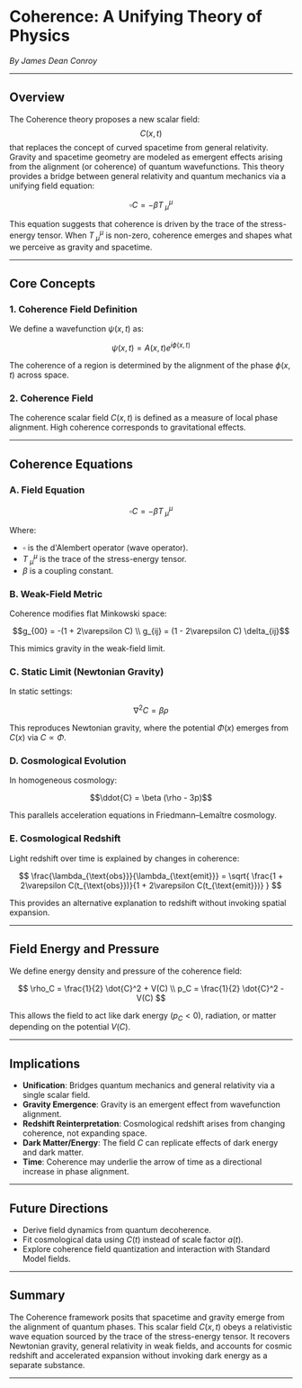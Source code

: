 # Coherence: A Unifying Theory of Physics

*By James Dean Conroy*

---

## Overview

The Coherence theory proposes a new scalar field: 
$$C(x,t)$$
 that replaces the concept of curved spacetime from general relativity. Gravity and spacetime geometry are modeled as emergent effects arising from the alignment (or coherence) of quantum wavefunctions. This theory provides a bridge between general relativity and quantum mechanics via a unifying field equation:

$$
\square C = -\beta T^\mu_{\ \mu}
$$

This equation suggests that coherence is driven by the trace of the stress-energy tensor. When $T^\mu_{\ \mu}$ is non-zero, coherence emerges and shapes what we perceive as gravity and spacetime.

---

## Core Concepts

### 1. Coherence Field Definition

We define a wavefunction $\psi(x,t)$ as:

$$
\psi(x,t) = A(x,t) e^{i\phi(x,t)}
$$

The coherence of a region is determined by the alignment of the phase $\phi(x,t)$ across space.

### 2. Coherence Field

The coherence scalar field $C(x,t)$ is defined as a measure of local phase alignment. High coherence corresponds to gravitational effects.

---

## Coherence Equations

### A. Field Equation

$$\square C = -\beta T^\mu_{\ \mu}$$

Where:
- $\square$ is the d'Alembert operator (wave operator).
- $T^\mu_{\ \mu}$ is the trace of the stress-energy tensor.
- $\beta$ is a coupling constant.

### B. Weak-Field Metric

Coherence modifies flat Minkowski space:

$$g_{00} = -(1 + 2\varepsilon C) \\
g_{ij} = (1 - 2\varepsilon C) \delta_{ij}$$

This mimics gravity in the weak-field limit.

### C. Static Limit (Newtonian Gravity)

In static settings:

$$\nabla^2 C = \beta \rho$$

This reproduces Newtonian gravity, where the potential $\Phi(x)$ emerges from $C(x)$ via $C \propto \Phi$.

### D. Cosmological Evolution

In homogeneous cosmology:

$$\ddot{C} = \beta (\rho - 3p)$$

This parallels acceleration equations in Friedmann–Lemaître cosmology.

### E. Cosmological Redshift

Light redshift over time is explained by changes in coherence:

$$
\frac{\lambda_{\text{obs}}}{\lambda_{\text{emit}}} = \sqrt{ \frac{1 + 2\varepsilon C(t_{\text{obs}})}{1 + 2\varepsilon C(t_{\text{emit}})} }
$$

This provides an alternative explanation to redshift without invoking spatial expansion.

---

## Field Energy and Pressure

We define energy density and pressure of the coherence field:

$$
\rho_C = \frac{1}{2} \dot{C}^2 + V(C) \\
p_C = \frac{1}{2} \dot{C}^2 - V(C)
$$

This allows the field to act like dark energy ($p_C < 0$), radiation, or matter depending on the potential $V(C)$.

---

## Implications

- **Unification**: Bridges quantum mechanics and general relativity via a single scalar field.
- **Gravity Emergence**: Gravity is an emergent effect from wavefunction alignment.
- **Redshift Reinterpretation**: Cosmological redshift arises from changing coherence, not expanding space.
- **Dark Matter/Energy**: The field $C$ can replicate effects of dark energy and dark matter.
- **Time**: Coherence may underlie the arrow of time as a directional increase in phase alignment.

---

## Future Directions

- Derive field dynamics from quantum decoherence.
- Fit cosmological data using $C(t)$ instead of scale factor $a(t)$.
- Explore coherence field quantization and interaction with Standard Model fields.

---

## Summary

The Coherence framework posits that spacetime and gravity emerge from the alignment of quantum phases. This scalar field $C(x,t)$ obeys a relativistic wave equation sourced by the trace of the stress-energy tensor. It recovers Newtonian gravity, general relativity in weak fields, and accounts for cosmic redshift and accelerated expansion without invoking dark energy as a separate substance.

---
